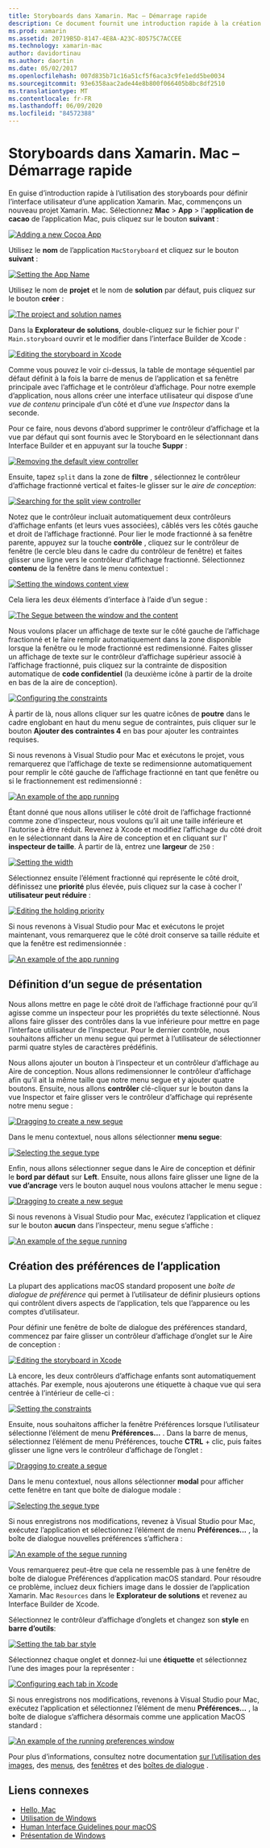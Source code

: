 ```yaml
---
title: Storyboards dans Xamarin. Mac – Démarrage rapide
description: Ce document fournit une introduction rapide à la création d’interfaces utilisateur macOS avec des storyboards dans Xamarin. Mac. Il décrit comment créer un segue et créer une fenêtre de préférences.
ms.prod: xamarin
ms.assetid: 20719B5D-8147-4E8A-A23C-8D575C7ACCEE
ms.technology: xamarin-mac
author: davidortinau
ms.author: daortin
ms.date: 05/02/2017
ms.openlocfilehash: 007d835b71c16a51cf5f6aca3c9fe1edd5be0034
ms.sourcegitcommit: 93e6358aac2ade44e8b800f066405b8bc8df2510
ms.translationtype: MT
ms.contentlocale: fr-FR
ms.lasthandoff: 06/09/2020
ms.locfileid: "84572388"
---
```

# <a name="storyboards-in-xamarinmac-quick-start"></a>Storyboards dans Xamarin. Mac – Démarrage rapide

En guise d’introduction rapide à l’utilisation des storyboards pour définir l’interface utilisateur d’une application Xamarin. Mac, commençons un nouveau projet Xamarin. Mac. Sélectionnez **Mac**  >  **App**  >  l'**application de cacao** de l’application Mac, puis cliquez sur le bouton **suivant** :

[![](quickstart-images/qs01.png "Adding a new Cocoa App")](quickstart-images/qs01.png#lightbox)

Utilisez le **nom** de l’application `MacStoryboard` et cliquez sur le bouton **suivant** :

[![](quickstart-images/qs02.png "Setting the App Name")](quickstart-images/qs02.png#lightbox)

Utilisez le nom de **projet** et le nom de **solution** par défaut, puis cliquez sur le bouton **créer** :

[![](quickstart-images/qs03.png "The project and solution names")](quickstart-images/qs03.png#lightbox)

Dans la **Explorateur de solutions**, double-cliquez sur le fichier pour l' `Main.storyboard` ouvrir et le modifier dans l’interface Builder de Xcode :

[![](quickstart-images/qs04.png "Editing the storyboard in Xcode")](quickstart-images/qs04.png#lightbox)

Comme vous pouvez le voir ci-dessus, la table de montage séquentiel par défaut définit à la fois la barre de menus de l’application et sa fenêtre principale avec l’affichage et le contrôleur d’affichage. Pour notre exemple d’application, nous allons créer une interface utilisateur qui dispose d’une _vue de contenu_ principale d’un côté et d’une _vue Inspector_ dans la seconde.

Pour ce faire, nous devons d’abord supprimer le contrôleur d’affichage et la vue par défaut qui sont fournis avec le Storyboard en le sélectionnant dans Interface Builder et en appuyant sur la touche **Suppr** :

[![](quickstart-images/qs05.png "Removing the default view controller")](quickstart-images/qs05.png#lightbox)

Ensuite, tapez `split` dans la zone de **filtre** , sélectionnez le contrôleur d’affichage fractionné vertical et faites-le glisser sur le _aire de conception_:

[![](quickstart-images/qs06.png "Searching for the split view controller")](quickstart-images/qs06.png#lightbox)

Notez que le contrôleur incluait automatiquement deux contrôleurs d’affichage enfants (et leurs vues associées), câblés vers les côtés gauche et droit de l’affichage fractionné. Pour lier le mode fractionné à sa fenêtre parente, appuyez sur la touche **contrôle** , cliquez sur le contrôleur de fenêtre (le cercle bleu dans le cadre du contrôleur de fenêtre) et faites glisser une ligne vers le contrôleur d’affichage fractionné. Sélectionnez **contenu** de la fenêtre dans le menu contextuel :

[![](quickstart-images/qs07.png "Setting the windows content view")](quickstart-images/qs07.png#lightbox)

Cela liera les deux éléments d’interface à l’aide d’un segue :

[![](quickstart-images/qs08.png "The Segue between the window and the content")](quickstart-images/qs08.png#lightbox)

Nous voulons placer un affichage de texte sur le côté gauche de l’affichage fractionné et le faire remplir automatiquement dans la zone disponible lorsque la fenêtre ou le mode fractionné est redimensionné. Faites glisser un affichage de texte sur le contrôleur d’affichage supérieur associé à l’affichage fractionné, puis cliquez sur la contrainte de disposition automatique de **code confidentiel** (la deuxième icône à partir de la droite en bas de la aire de conception).

[![](quickstart-images/qs09.png "Configuring the constraints")](quickstart-images/qs09.png#lightbox)

À partir de là, nous allons cliquer sur les quatre icônes de **poutre** dans le cadre englobant en haut du menu segue de contraintes, puis cliquer sur le bouton **Ajouter des contraintes 4** en bas pour ajouter les contraintes requises.

Si nous revenons à Visual Studio pour Mac et exécutons le projet, vous remarquerez que l’affichage de texte se redimensionne automatiquement pour remplir le côté gauche de l’affichage fractionné en tant que fenêtre ou si le fractionnement est redimensionné :

[![](quickstart-images/qs10.png "An example of the app running")](quickstart-images/qs10.png#lightbox)

Étant donné que nous allons utiliser le côté droit de l’affichage fractionné comme zone d’inspecteur, nous voulons qu’il ait une taille inférieure et l’autorise à être réduit. Revenez à Xcode et modifiez l’affichage du côté droit en le sélectionnant dans la Aire de conception et en cliquant sur l' **inspecteur de taille**. À partir de là, entrez une **largeur** de `250` :

[![](quickstart-images/qs11.png "Setting the width")](quickstart-images/qs11.png#lightbox)

Sélectionnez ensuite l’élément fractionné qui représente le côté droit, définissez une **priorité** plus élevée, puis cliquez sur la case à cocher l' **utilisateur peut réduire** :

[![](quickstart-images/qs12.png "Editing the holding priority")](quickstart-images/qs12.png#lightbox)

Si nous revenons à Visual Studio pour Mac et exécutons le projet maintenant, vous remarquerez que le côté droit conserve sa taille réduite et que la fenêtre est redimensionnée :

[![](quickstart-images/qs13.png "An example of the app running")](quickstart-images/qs13.png#lightbox)

<a name="Defining-a-Presentation-Segue"></a>

## <a name="defining-a-presentation-segue"></a>Définition d’un segue de présentation

Nous allons mettre en page le côté droit de l’affichage fractionné pour qu’il agisse comme un inspecteur pour les propriétés du texte sélectionné. Nous allons faire glisser des contrôles dans la vue inférieure pour mettre en page l’interface utilisateur de l’inspecteur. Pour le dernier contrôle, nous souhaitons afficher un menu segue qui permet à l’utilisateur de sélectionner parmi quatre styles de caractères prédéfinis.

Nous allons ajouter un bouton à l’inspecteur et un contrôleur d’affichage au Aire de conception. Nous allons redimensionner le contrôleur d’affichage afin qu’il ait la même taille que notre menu segue et y ajouter quatre boutons. Ensuite, nous allons **contrôler** clé-cliquer sur le bouton dans la vue Inspector et faire glisser vers le contrôleur d’affichage qui représente notre menu segue :

[![](quickstart-images/qs14.png "Dragging to create a new segue")](quickstart-images/qs14.png#lightbox)

Dans le menu contextuel, nous allons sélectionner **menu segue**: 

[![](quickstart-images/qs15.png "Selecting the segue type")](quickstart-images/qs15.png#lightbox)

Enfin, nous allons sélectionner segue dans le Aire de conception et définir le **bord par défaut** sur **Left**. Ensuite, nous allons faire glisser une ligne de la **vue d’ancrage** vers le bouton auquel nous voulons attacher le menu segue :

[![](quickstart-images/qs16.png "Dragging to create a new segue")](quickstart-images/qs16.png#lightbox)

Si nous revenons à Visual Studio pour Mac, exécutez l’application et cliquez sur le bouton **aucun** dans l’inspecteur, menu segue s’affiche :

[![](quickstart-images/qs17.png "An example of the segue running")](quickstart-images/qs17.png#lightbox)

<a name="Creating-App-Preferences"></a>

## <a name="creating-app-preferences"></a>Création des préférences de l’application

La plupart des applications macOS standard proposent une _boîte de dialogue de préférence_ qui permet à l’utilisateur de définir plusieurs options qui contrôlent divers aspects de l’application, tels que l’apparence ou les comptes d’utilisateur.

Pour définir une fenêtre de boîte de dialogue des préférences standard, commencez par faire glisser un contrôleur d’affichage d’onglet sur le Aire de conception :

[![](quickstart-images/qs18.png "Editing the storyboard in Xcode")](quickstart-images/qs18.png#lightbox)

Là encore, les deux contrôleurs d’affichage enfants sont automatiquement attachés. Par exemple, nous ajouterons une étiquette à chaque vue qui sera centrée à l’intérieur de celle-ci :

[![](quickstart-images/qs19.png "Setting the constraints")](quickstart-images/qs19.png#lightbox)

Ensuite, nous souhaitons afficher la fenêtre Préférences lorsque l’utilisateur sélectionne l’élément de menu **Préférences...** . Dans la barre de menus, sélectionnez l’élément de menu Préférences, touche **CTRL** + clic, puis faites glisser une ligne vers le contrôleur d’affichage de l’onglet :

[![](quickstart-images/qs20.png "Dragging to create a segue")](quickstart-images/qs20.png#lightbox)

Dans le menu contextuel, nous allons sélectionner **modal** pour afficher cette fenêtre en tant que boîte de dialogue modale :

[![](quickstart-images/qs21.png "Selecting the segue type")](quickstart-images/qs21.png#lightbox)

Si nous enregistrons nos modifications, revenez à Visual Studio pour Mac, exécutez l’application et sélectionnez l’élément de menu **Préférences...** , la boîte de dialogue nouvelles préférences s’affichera :

[![](quickstart-images/qs22.png "An example of the segue running")](quickstart-images/qs22.png#lightbox)

Vous remarquerez peut-être que cela ne ressemble pas à une fenêtre de boîte de dialogue Préférences d’application macOS standard. Pour résoudre ce problème, incluez deux fichiers image dans le dossier de l’application Xamarin. Mac `Resources` dans le **Explorateur de solutions** et revenez au Interface Builder de Xcode.

Sélectionnez le contrôleur d’affichage d’onglets et changez son **style** en **barre d’outils**: 

[![](quickstart-images/qs23.png "Setting the tab bar style")](quickstart-images/qs23.png#lightbox)

Sélectionnez chaque onglet et donnez-lui une **étiquette** et sélectionnez l’une des images pour la représenter :

[![](quickstart-images/qs24.png "Configuring each tab in Xcode")](quickstart-images/qs24.png#lightbox)

Si nous enregistrons nos modifications, revenons à Visual Studio pour Mac, exécutez l’application et sélectionnez l’élément de menu **Préférences...** , la boîte de dialogue s’affichera désormais comme une application MacOS standard :

[![](quickstart-images/qs25.png "An example of the running preferences window")](quickstart-images/qs25.png#lightbox)

Pour plus d’informations, consultez notre documentation [sur l’utilisation des images](~/mac/app-fundamentals/image.md), des [menus](~/mac/user-interface/menu.md), des [fenêtres](~/mac/user-interface/window.md) et des [boîtes de dialogue](~/mac/user-interface/dialog.md) .

## <a name="related-links"></a>Liens connexes

- [Hello, Mac](~/mac/get-started/hello-mac.md)
- [Utilisation de Windows](~/mac/user-interface/window.md)
- [Human Interface Guidelines pour macOS](https://developer.apple.com/design/human-interface-guidelines/macos/overview/themes/)
- [Présentation de Windows](https://developer.apple.com/library/mac/documentation/Cocoa/Conceptual/WinPanel/Introduction.html#//apple_ref/doc/uid/10000031-SW1)
